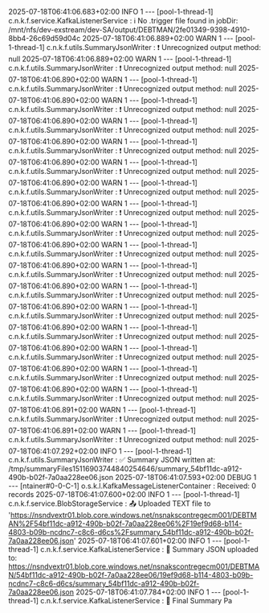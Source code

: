 2025-07-18T06:41:06.683+02:00  INFO 1 --- [pool-1-thread-1] c.n.k.f.service.KafkaListenerService     : ℹ️ No .trigger file found in jobDir: /mnt/nfs/dev-exstream/dev-SA/output/DEBTMAN/2fe01349-9398-4910-8bb4-26c69d59d04c
2025-07-18T06:41:06.889+02:00  WARN 1 --- [pool-1-thread-1] c.n.k.f.utils.SummaryJsonWriter          : ❗ Unrecognized output method: null
2025-07-18T06:41:06.889+02:00  WARN 1 --- [pool-1-thread-1] c.n.k.f.utils.SummaryJsonWriter          : ❗ Unrecognized output method: null
2025-07-18T06:41:06.890+02:00  WARN 1 --- [pool-1-thread-1] c.n.k.f.utils.SummaryJsonWriter          : ❗ Unrecognized output method: null
2025-07-18T06:41:06.890+02:00  WARN 1 --- [pool-1-thread-1] c.n.k.f.utils.SummaryJsonWriter          : ❗ Unrecognized output method: null
2025-07-18T06:41:06.890+02:00  WARN 1 --- [pool-1-thread-1] c.n.k.f.utils.SummaryJsonWriter          : ❗ Unrecognized output method: null
2025-07-18T06:41:06.890+02:00  WARN 1 --- [pool-1-thread-1] c.n.k.f.utils.SummaryJsonWriter          : ❗ Unrecognized output method: null
2025-07-18T06:41:06.890+02:00  WARN 1 --- [pool-1-thread-1] c.n.k.f.utils.SummaryJsonWriter          : ❗ Unrecognized output method: null
2025-07-18T06:41:06.890+02:00  WARN 1 --- [pool-1-thread-1] c.n.k.f.utils.SummaryJsonWriter          : ❗ Unrecognized output method: null
2025-07-18T06:41:06.890+02:00  WARN 1 --- [pool-1-thread-1] c.n.k.f.utils.SummaryJsonWriter          : ❗ Unrecognized output method: null
2025-07-18T06:41:06.890+02:00  WARN 1 --- [pool-1-thread-1] c.n.k.f.utils.SummaryJsonWriter          : ❗ Unrecognized output method: null
2025-07-18T06:41:06.890+02:00  WARN 1 --- [pool-1-thread-1] c.n.k.f.utils.SummaryJsonWriter          : ❗ Unrecognized output method: null
2025-07-18T06:41:06.890+02:00  WARN 1 --- [pool-1-thread-1] c.n.k.f.utils.SummaryJsonWriter          : ❗ Unrecognized output method: null
2025-07-18T06:41:06.890+02:00  WARN 1 --- [pool-1-thread-1] c.n.k.f.utils.SummaryJsonWriter          : ❗ Unrecognized output method: null
2025-07-18T06:41:06.890+02:00  WARN 1 --- [pool-1-thread-1] c.n.k.f.utils.SummaryJsonWriter          : ❗ Unrecognized output method: null
2025-07-18T06:41:06.890+02:00  WARN 1 --- [pool-1-thread-1] c.n.k.f.utils.SummaryJsonWriter          : ❗ Unrecognized output method: null
2025-07-18T06:41:06.890+02:00  WARN 1 --- [pool-1-thread-1] c.n.k.f.utils.SummaryJsonWriter          : ❗ Unrecognized output method: null
2025-07-18T06:41:06.890+02:00  WARN 1 --- [pool-1-thread-1] c.n.k.f.utils.SummaryJsonWriter          : ❗ Unrecognized output method: null
2025-07-18T06:41:06.890+02:00  WARN 1 --- [pool-1-thread-1] c.n.k.f.utils.SummaryJsonWriter          : ❗ Unrecognized output method: null
2025-07-18T06:41:06.891+02:00  WARN 1 --- [pool-1-thread-1] c.n.k.f.utils.SummaryJsonWriter          : ❗ Unrecognized output method: null
2025-07-18T06:41:06.891+02:00  WARN 1 --- [pool-1-thread-1] c.n.k.f.utils.SummaryJsonWriter          : ❗ Unrecognized output method: null
2025-07-18T06:41:07.292+02:00  INFO 1 --- [pool-1-thread-1] c.n.k.f.utils.SummaryJsonWriter          : ✅ Summary JSON written at: /tmp/summaryFiles15116903744840254646/summary_54bf11dc-a912-490b-b02f-7a0aa228ee06.json
2025-07-18T06:41:07.593+02:00 DEBUG 1 --- [ntainer#0-0-C-1] o.s.k.l.KafkaMessageListenerContainer    : Received: 0 records
2025-07-18T06:41:07.600+02:00  INFO 1 --- [pool-1-thread-1] c.n.k.f.service.BlobStorageService       : 📤 Uploaded TEXT file to 'https://nsndvextr01.blob.core.windows.net/nsnakscontregecm001/DEBTMAN%2F54bf11dc-a912-490b-b02f-7a0aa228ee06%2F19ef9d68-b114-4803-b09b-ncdnc7-c8c6-d6cs%2Fsummary_54bf11dc-a912-490b-b02f-7a0aa228ee06.json'
2025-07-18T06:41:07.601+02:00  INFO 1 --- [pool-1-thread-1] c.n.k.f.service.KafkaListenerService     : 📁 Summary JSON uploaded to: https://nsndvextr01.blob.core.windows.net/nsnakscontregecm001/DEBTMAN/54bf11dc-a912-490b-b02f-7a0aa228ee06/19ef9d68-b114-4803-b09b-ncdnc7-c8c6-d6cs/summary_54bf11dc-a912-490b-b02f-7a0aa228ee06.json
2025-07-18T06:41:07.784+02:00  INFO 1 --- [pool-1-thread-1] c.n.k.f.service.KafkaListenerService     : 📄 Final Summary Pa
